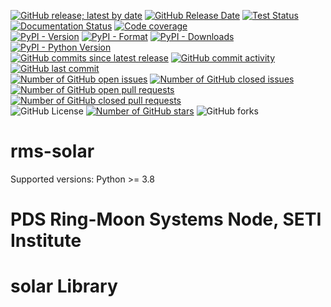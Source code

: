 [![GitHub release; latest by date](https://img.shields.io/github/v/release/SETI/rms-solar)](https://github.com/SETI/rms-solar/releases)
[![GitHub Release Date](https://img.shields.io/github/release-date/SETI/rms-solar)](https://github.com/SETI/rms-solar/releases)
[![Test Status](https://img.shields.io/github/actions/workflow/status/SETI/rms-solar/run-tests.yml?branch=main)](https://github.com/SETI/rms-solar/actions)
[![Documentation Status](https://readthedocs.org/projects/rms-solar/badge/?version=latest)](https://rms-solar.readthedocs.io/en/latest/?badge=latest)
[![Code coverage](https://img.shields.io/codecov/c/github/SETI/rms-solar/main?logo=codecov)](https://codecov.io/gh/SETI/rms-solar)
<br />
[![PyPI - Version](https://img.shields.io/pypi/v/rms-solar)](https://pypi.org/project/rms-solar)
[![PyPI - Format](https://img.shields.io/pypi/format/rms-solar)](https://pypi.org/project/rms-solar)
[![PyPI - Downloads](https://img.shields.io/pypi/dm/rms-solar)](https://pypi.org/project/rms-solar)
[![PyPI - Python Version](https://img.shields.io/pypi/pyversions/rms-solar)](https://pypi.org/project/rms-solar)
<br />
[![GitHub commits since latest release](https://img.shields.io/github/commits-since/SETI/rms-solar/latest)](https://github.com/SETI/rms-solar/commits/main/)
[![GitHub commit activity](https://img.shields.io/github/commit-activity/m/SETI/rms-solar)](https://github.com/SETI/rms-solar/commits/main/)
[![GitHub last commit](https://img.shields.io/github/last-commit/SETI/rms-solar)](https://github.com/SETI/rms-solar/commits/main/)
<br />
[![Number of GitHub open issues](https://img.shields.io/github/issues-raw/SETI/rms-solar)](https://github.com/SETI/rms-solar/issues)
[![Number of GitHub closed issues](https://img.shields.io/github/issues-closed-raw/SETI/rms-solar)](https://github.com/SETI/rms-solar/issues)
[![Number of GitHub open pull requests](https://img.shields.io/github/issues-pr-raw/SETI/rms-solar)](https://github.com/SETI/rms-solar/pulls)
[![Number of GitHub closed pull requests](https://img.shields.io/github/issues-pr-closed-raw/SETI/rms-solar)](https://github.com/SETI/rms-solar/pulls)
<br />
![GitHub License](https://img.shields.io/github/license/SETI/rms-solar)
[![Number of GitHub stars](https://img.shields.io/github/stars/SETI/rms-solar)](https://github.com/SETI/rms-solar/stargazers)
![GitHub forks](https://img.shields.io/github/forks/SETI/rms-solar)

# rms-solar

Supported versions: Python >= 3.8

# PDS Ring-Moon Systems Node, SETI Institute
# solar Library
